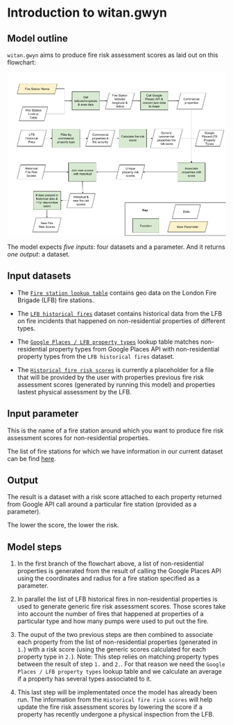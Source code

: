 # Introduction to witan.gwyn

## Model outline


`witan.gwyn` aims to produce fire risk assessment scores as laid out on this flowchart:

![lfb-model-flowchart](images/LFB_Model_Flowchart.png)


The model expects *five inputs*: four datasets and a parameter. And it returns *one output*: a dataset.


## Input datasets

* The [`Fire station lookup table`](../data/fire_station_data.csv) contains geo data on the London Fire Brigade (LFB) fire stations.

* The [`LFB historical fires`](../data/lfb_historical_fire_non_residential.csv) dataset contains historical data from the LFB on fire incidents that happened on non-residential properties of different types.

* The [`Google Places / LFB property types`](../data/lfb_to_google.csv) lookup table matches non-residential property types from Google Places API with non-residential property types from the `LFB historical fires` dataset.

* The [`Historical fire risk scores`](../data/template-historical-fire-risk-scores.csv) is currently a placeholder for a file that will be provided by the user with properties previous fire risk assessment scores (generated by running this model) and properties lastest physical assessment by the LFB.

## Input parameter

This is the name of a fire station around which you want to produce fire risk assessment scores for non-residential properties.

The list of fire stations for which we have information in our current dataset can be find [here](../data/fire_station_data.csv).

## Output

The result is a dataset with a risk score attached to each property returned from Google API call around a particular fire station (provided as a parameter).

The lower the score, the lower the risk.

## Model steps

1. In the first branch of the flowchart above, a list of non-residential properties is generated from the result of calling the Google Places API using the coordinates and radius for a fire station specified as a parameter.

2. In parallel the list of LFB historical fires in non-residential properties is used to generate generic fire risk assessment scores. Those scores take into account the number of fires that happened at properties of a particular type and how many pumps were used to put out the fire.

3. The ouput of the two previous steps are then combined to associate each property from the list of non-residential properties (generated in `1.`) with a risk score (using the generic scores calculated for each property type in `2.`).
Note: This step relies on matching property types between the result of step `1.` and `2.`. For that reason we need the `Google Places / LFB property types` lookup table and we calculate an average if a property has several types associated to it.

4. This last step will be implementated once the model has already been run.
The information from the `Historical fire risk scores` will help update the fire risk assessment scores by lowering the score if a property has recently undergone a physical inspection from the LFB.
